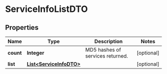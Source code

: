 

# ServiceInfoListDTO

## Properties

Name | Type | Description | Notes
------------ | ------------- | ------------- | -------------
**count** | **Integer** | MD5 hashes of services returned.  |  [optional]
**list** | [**List&lt;ServiceInfoDTO&gt;**](ServiceInfoDTO.md) |  |  [optional]



